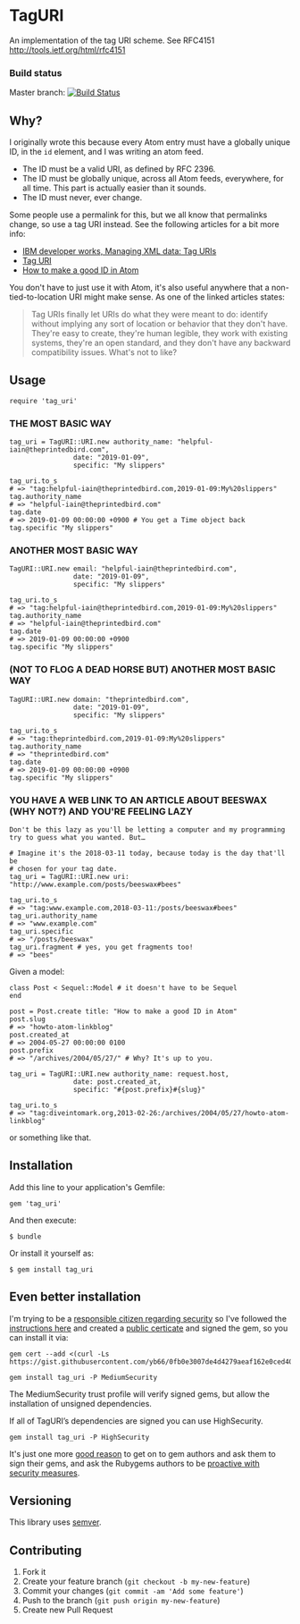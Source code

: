 # TagURI

An implementation of the tag URI scheme.
See RFC4151 http://tools.ietf.org/html/rfc4151

### Build status ###

Master branch:
[![Build Status](https://travis-ci.org/yb66/tag-uri.png?branch=master)](https://travis-ci.org/yb66/tag-uri)

## Why? ##

I originally wrote this because every Atom entry must have a globally unique ID, in the `id` element, and I was writing an atom feed.

* The ID must be a valid URI, as defined by RFC 2396.
* The ID must be globally unique, across all Atom feeds, everywhere, for all time. This part is actually easier than it sounds.
* The ID must never, ever change.

Some people use a permalink for this, but we all know that permalinks change, so use a tag URI instead. See the following articles for a bit more info:

- [IBM developer works, Managing XML data: Tag URIs](http://www.ibm.com/developerworks/library/x-mxd6/index.html)
- [Tag URI](http://taguri.org)
- [How to make a good ID in Atom](http://web.archive.org/web/20110514113830/http://diveintomark.org/archives/2004/05/28/howto-atom-id)

You don't have to just use it with Atom, it's also useful anywhere that a non-tied-to-location URI might make sense. As one of the linked articles states:

> Tag URIs finally let URIs do what they were meant to do: identify without implying any sort of location or behavior that they don't have. They're easy to create, they're human legible, they work with existing systems, they're an open standard, and they don't have any backward compatibility issues. What's not to like?


## Usage

    require 'tag_uri'

### THE MOST BASIC WAY

    tag_uri = TagURI::URI.new authority_name: "helpful-iain@theprintedbird.com",
                    date: "2019-01-09",
                    specific: "My slippers"

    tag_uri.to_s
    # => "tag:helpful-iain@theprintedbird.com,2019-01-09:My%20slippers"
    tag.authority_name
    # => "helpful-iain@theprintedbird.com"
    tag.date
    # => 2019-01-09 00:00:00 +0900 # You get a Time object back
    tag.specific "My slippers"

### ANOTHER MOST BASIC WAY

    TagURI::URI.new email: "helpful-iain@theprintedbird.com",
                    date: "2019-01-09",
                    specific: "My slippers"

    tag_uri.to_s
    # => "tag:helpful-iain@theprintedbird.com,2019-01-09:My%20slippers"
    tag.authority_name
    # => "helpful-iain@theprintedbird.com"
    tag.date
    # => 2019-01-09 00:00:00 +0900
    tag.specific "My slippers"

### (NOT TO FLOG A DEAD HORSE BUT) ANOTHER MOST BASIC WAY

    TagURI::URI.new domain: "theprintedbird.com",
                    date: "2019-01-09",
                    specific: "My slippers"

    tag_uri.to_s
    # => "tag:theprintedbird.com,2019-01-09:My%20slippers"
    tag.authority_name
    # => "theprintedbird.com"
    tag.date
    # => 2019-01-09 00:00:00 +0900
    tag.specific "My slippers"


### YOU HAVE A WEB LINK TO AN ARTICLE ABOUT BEESWAX (WHY NOT?) AND YOU'RE FEELING LAZY

    Don't be this lazy as you'll be letting a computer and my programming try to guess what you wanted. But…

    # Imagine it's the 2018-03-11 today, because today is the day that'll be
    # chosen for your tag date.
    tag_uri = TagURI::URI.new uri: "http://www.example.com/posts/beeswax#bees"

    tag_uri.to_s
    # => "tag:www.example.com,2018-03-11:/posts/beeswax#bees"
    tag_uri.authority_name
    # => "www.example.com"
    tag_uri.specific
    # => "/posts/beeswax"
    tag_uri.fragment # yes, you get fragments too!
    # => "bees"

Given a model:

    class Post < Sequel::Model # it doesn't have to be Sequel
    end

    post = Post.create title: "How to make a good ID in Atom"
    post.slug
    # => "howto-atom-linkblog"
    post.created_at
    # => 2004-05-27 00:00:00 0100
    post.prefix
    # => "/archives/2004/05/27/" # Why? It's up to you.

    tag_uri = TagURI::URI.new authority_name: request.host,
                    date: post.created_at,
                    specific: "#{post.prefix}#{slug}"

    tag_uri.to_s
    # => "tag:diveintomark.org,2013-02-26:/archives/2004/05/27/howto-atom-linkblog"

or something like that.


## Installation

Add this line to your application's Gemfile:

    gem 'tag_uri'

And then execute:

    $ bundle

Or install it yourself as:

    $ gem install tag_uri

## Even better installation

I'm trying to be a [responsible citizen regarding security](https://keybase.io/iainb) so I've followed the [instructions here](https://guides.rubygems.org/security/) and created a [public certicate](https://gist.github.com/yb66/0fb0e3007de4d4279aeaf162e0ced40a#file-yb66-pem) and signed the gem, so you can install it via:

    gem cert --add <(curl -Ls https://gist.githubusercontent.com/yb66/0fb0e3007de4d4279aeaf162e0ced40a/raw/49466a801e1fd237fffe4658143a96c6cca6c961/yb66.pem)

    gem install tag_uri -P MediumSecurity

The MediumSecurity trust profile will verify signed gems, but allow the installation of unsigned dependencies.

If all of TagURI’s dependencies are signed you can use HighSecurity.

    gem install tag_uri -P HighSecurity

It's just one more [good reason](https://cfoc.org/rubygems-vulnerability-can-compel-installing-malware/) to get on to gem authors and ask them to sign their gems, and ask the Rubygems authors to be [proactive with security measures](https://github.com/rubygems/rubygems/issues/2496).

## Versioning ##

This library uses [semver](http://semver.org).


## Contributing

1. Fork it
2. Create your feature branch (`git checkout -b my-new-feature`)
3. Commit your changes (`git commit -am 'Add some feature'`)
4. Push to the branch (`git push origin my-new-feature`)
5. Create new Pull Request
